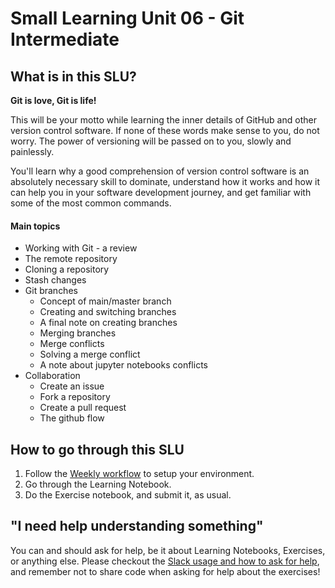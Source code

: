 # Small Learning Unit 06 - Git Intermediate

## What is in this SLU?

**Git is love, Git is life!**

This will be your motto while learning the inner details of GitHub and other version control software. If none of these words make sense to you, do not worry. The power of versioning will be passed on to you, slowly and painlessly.

You'll learn why a good comprehension of version control software is an absolutely necessary skill to dominate, understand how it works and how it can help you in your software development journey, and get familiar with some of the most common commands.

#### Main topics

- Working with Git - a review
- The remote repository
- Cloning a repository
- Stash changes
- Git branches
  - Concept of main/master branch
  - Creating and switching branches
  - A final note on creating branches
  - Merging branches
  - Merge conflicts
  - Solving a merge conflict
  - A note about jupyter notebooks conflicts
- Collaboration
  - Create an issue
  - Fork a repository
  - Create a pull request
  - The github flow

## How to go through this SLU

1. Follow the [Weekly workflow](https://github.com/LDSSA/ds-prep-course-2023/blob/main/weekly-workflow.md) to setup your environment.
2. Go through the Learning Notebook.
3. Do the Exercise notebook, and submit it, as usual.

## "I need help understanding something"

You can and should ask for help, be it about Learning Notebooks, Exercises, or anything else. Please checkout the [Slack usage and how to ask for help](https://github.com/LDSSA/ds-prep-course-2023/blob/main/slack.md), and remember not to share code when asking for help about the exercises!
